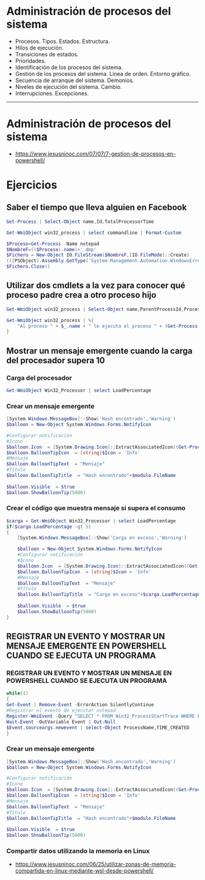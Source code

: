 # Administración de procesos del sistema
- Procesos. Tipos. Estados. Estructura.
- Hilos de ejecución.
- Transiciones de estados.
- Prioridades.
- Identificación de los procesos del sistema.
- Gestión de los procesos del sistema. Línea de orden. Entorno gráfico.
- Secuencia de arranque del sistema. Demonios.
- Niveles de ejecución del sistema. Cambio.
- Interrupciones. Excepciones.

------------------

# Administración de procesos del sistema
* https://www.jesusninoc.com/07/07/7-gestion-de-procesos-en-powershell/

# Ejercicios
## Saber el tiempo que lleva alguien en Facebook
```PowerShell
Get-Process | Select-Object name,Id,TotalProcessorTime

Get-WmiObject win32_process | select commandline | Format-Custom

$Proceso=Get-Process -Name notepad
$NombreF=(($Proceso).name)+'.dmp'
$Fichero = New-Object IO.FileStream($NombreF,[IO.FileMode]::Create)
(([PSObject].Assembly.GetType('System.Management.Automation.WindowsErrorReporting')).GetNestedType('NativeMethods', 'NonPublic')).GetMethod('MiniDumpWriteDump',[Reflection.BindingFlags] 'NonPublic, Static').Invoke($null, @($Proceso.Handle,$Proceso.Id,$Fichero.SafeFileHandle,[UInt32] 2,[IntPtr]::Zero,[IntPtr]::Zero,[IntPtr]::Zero))
$Fichero.Close()
```
## Utilizar dos cmdlets a la vez para conocer qué proceso padre crea a otro proceso hijo
```PowerShell
Get-WmiObject win32_process | Select-Object name,ParentProcessId,ProcessId

Get-WmiObject win32_process | %{
    "Al proceso " + $_.name + " le ejecuta el proceso " + (Get-Process -id  $_.ParentProcessId).Name
}
```
## Mostrar un mensaje emergente cuando la carga del procesador supera 10

### Carga del procesador
```PowerShell
Get-WmiObject Win32_Processor | select LoadPercentage
```
### Crear un mensaje emergente
```PowerShell
[System.Windows.MessageBox]::Show('Hash encontrado','Warning')
$balloon = New-Object System.Windows.Forms.NotifyIcon 

#Configurar notificación
#Icono
$balloon.Icon  = [System.Drawing.Icon]::ExtractAssociatedIcon((Get-Process -Name notepad).Path) 
$balloon.BalloonTipIcon  = [string]$Icon = 'Info'
#Mensaje
$balloon.BalloonTipText  = "Mensaje"
#Título
$balloon.BalloonTipTitle  = "Hash encontrado"+$modulo.FileName
 
$balloon.Visible  = $true
$balloon.ShowBalloonTip(5000)
```
### Crear el código que muestra mensaje si supera el consumo
```PowerShell
$carga = Get-WmiObject Win32_Processor | select LoadPercentage
if($carga.LoadPercentage -gt 5)
{
    [System.Windows.MessageBox]::Show('Carga en exceso','Warning')

    $balloon = New-Object System.Windows.Forms.NotifyIcon
    #Configurar notificación
    #Icono
    $balloon.Icon  = [System.Drawing.Icon]::ExtractAssociatedIcon((Get-Process -Name notepad).Path) 
    $balloon.BalloonTipIcon  = [string]$Icon = 'Info'
    #Mensaje
    $balloon.BalloonTipText  = "Mensaje"
    #Título
    $balloon.BalloonTipTitle  = "Carga en exceso"+$carga.LoadPercentage
 
    $balloon.Visible  = $true
    $balloon.ShowBalloonTip(5000)
}
```
## REGISTRAR UN EVENTO Y MOSTRAR UN MENSAJE EMERGENTE EN POWERSHELL CUANDO SE EJECUTA UN PROGRAMA

### REGISTRAR UN EVENTO Y MOSTRAR UN MENSAJE EN POWERSHELL CUANDO SE EJECUTA UN PROGRAMA
```PowerShell
while(1)
{
Get-Event | Remove-Event -ErrorAction SilentlyContinue
#Registrar el evento de ejecutar notepad
Register-WmiEvent -Query "SELECT * FROM Win32_ProcessStartTrace WHERE ProcessName='notepad.exe'"
Wait-Event -OutVariable Event | Out-Null
$Event.sourceargs.newevent | select-Object ProcessName,TIME_CREATED
}
```
### Crear un mensaje emergente
```PowerShell
[System.Windows.MessageBox]::Show('Hash encontrado','Warning')
$balloon = New-Object System.Windows.Forms.NotifyIcon 

#Configurar notificación
#Icono
$balloon.Icon  = [System.Drawing.Icon]::ExtractAssociatedIcon((Get-Process -Name notepad).Path) 
$balloon.BalloonTipIcon  = [string]$Icon = 'Info'
#Mensaje
$balloon.BalloonTipText  = "Mensaje"
#Título
$balloon.BalloonTipTitle  = "Hash encontrado"+$modulo.FileName
 
$balloon.Visible  = $true
$balloon.ShowBalloonTip(5000)
```

### Compartir datos utilizando la memoria en Linux
* https://www.jesusninoc.com/06/25/utilizar-zonas-de-memoria-compartida-en-linux-mediante-wsl-desde-powershell/
